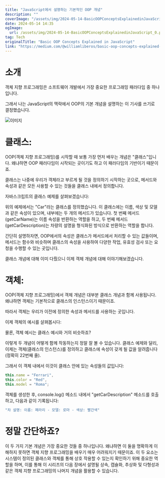 ```yaml
---
title: "JavaScript에서 설명하는 기본적인 OOP 개념"
description: ""
coverImage: "/assets/img/2024-05-14-BasicOOPConceptsExplainedinJavaScript_0.png"
date: 2024-05-14 14:35
ogImage: 
  url: /assets/img/2024-05-14-BasicOOPConceptsExplainedinJavaScript_0.png
tag: Tech
originalTitle: "Basic OOP Concepts Explained in JavaScript"
link: "https://medium.com/@williamliberos/basic-oop-concepts-explained-in-javascript-c18864c2b9ad"
---
```



# 소개

객체 지향 프로그래밍은 소프트웨어 개발에서 가장 중요한 프로그래밍 패러다임 중 하나입니다.

그래서 나는 JavaScript의 맥락에서 OOP의 기본 개념을 설명하는 이 기사를 쓰기로 결정했습니다.

![이미지](/assets/img/2024-05-14-BasicOOPConceptsExplainedinJavaScript_0.png)



# 클래스:

OOP(객체 지향 프로그래밍)를 시작할 때 보통 가장 먼저 배우는 개념은 "클래스"입니다. 왜냐하면 OOP 패러다임이 시작되는 곳이기도 하고 이 패러다임의 기반이기 때문이죠.

클래스는 나중에 우리가 객체라고 부르게 될 것을 정의하기 시작하는 곳으로, 메서드와 속성과 같은 모든 사용할 수 있는 것들을 클래스 내에서 정의합니다.

자바스크립트의 클래스 예제를 살펴보겠습니다:



위의 예제에서는 "Car"라는 클래스를 정의했습니다. 이 클래스에는 이름, 색상 및 모델과 같은 속성이 있으며, 내부에는 두 개의 메서드가 있습니다. 첫 번째 메서드(getCarName)는 이름 속성을 반환하는 역할을 하고, 두 번째 메서드(getCarDescription)는 차량의 설명을 형식화된 방식으로 반환하는 역할을 합니다.

간단히 설명하자면, OOP에서의 속성은 클래스가 메서드에서 처리할 수 있는 값들이며, 메서드는 함수와 비슷하며 클래스의 속성을 사용하여 다양한 작업, 유효성 검사 또는 요청을 수행할 수 있는 곳입니다.

클래스 개념에 대해 이미 다뤘으니 이제 객체 개념에 대해 이야기해보겠습니다.

# 객체:



OOP(객체 지향 프로그래밍)에서 객체 개념은 대부분 클래스 개념과 함께 사용됩니다. 왜냐하면 객체는 기본적으로 클래스의 인스턴스이기 때문이죠.

따라서 객체는 우리가 이전에 정의한 속성과 메서드를 사용하는 곳입니다.

이제 객체의 예시를 살펴봅시다:

물론, 객체 예시는 클래스 예시와 거의 비슷하죠?



이렇게 두 개념이 어떻게 함께 작동하는지 정말 잘 볼 수 있습니다.
클래스 예제와 달리, 이제는 객체(클래스의 인스턴스)를 정의하고 클래스에 속성이 갖게 될 값을 알려줍니다(정확히 22번째 줄).

그래서 이 객체 내에서 이것이 클래스 안에 있는 속성들의 값입니다:

```js
this.name = "Ferrari",
this.color = "Red",
this.model = "Roma";
```

객체를 생성한 후, console.log() 메소드 내에서 "getCarDescription" 메소드를 호출하고, 다음과 같이 기록됩니다:



```js
"차 설명: 이름: 페라리 - 모델: 로마 - 색상: 빨간색"
```

# 정말 간단하죠?

이 두 가지 기본 개념은 가장 중요한 것들 중 하나입니다. 왜냐하면 이 둘을 명확하게 이해하지 못하면 객체 지향 프로그래밍을 배우기 매우 어려워지기 때문이죠. 이 두 요소는 시스템이 정의된 클래스와 객체를 통해 상호 작용할 수 있는지 확인하기 위해 중요한 역할을 하며, 이를 통해 이 시리즈의 다음 장에서 설명될 상속, 캡슐화, 추상화 및 다형성과 같은 객체 지향 프로그래밍의 나머지 개념을 활용할 수 있습니다.